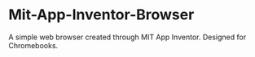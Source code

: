 # Mit-App-Inventor-Browser
A simple web browser created through MIT App Inventor. Designed for Chromebooks.
